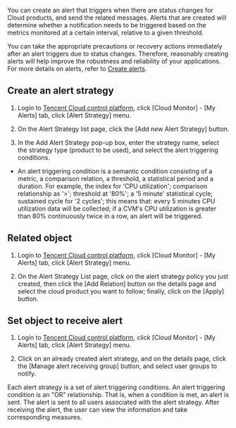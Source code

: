 You can create an alert that triggers when there are status changes for Cloud products, and send the related messages. Alerts that are created will determine whether a notification needs to be triggered based on the metrics monitored at a certain interval, relative to a given threshold.

You can take the appropriate precautions or recovery actions immediately after an alert triggers due to status changes. Therefore, reasonably creating alerts will help improve the robustness and reliability of your applications. For more details on alerts, refer to [Create alerts](https://www.qcloud.com/doc/product/248/1073).

## Create an alert strategy
1) Login to [Tencent Cloud control platform](https://console.qcloud.com/), click [Cloud Monitor] - [My Alerts] tab, click [Alert Strategy] menu.

2) On the Alert Strategy list page, click the [Add new Alert Strategy] button.

3) In the Add Alert Strategy pop-up box, enter the strategy name, select the strategy type (product to be used), and select the alert triggering conditions.
 - An alert triggering condition is a semantic condition consisting of a metric, a comparison relation, a threshold, a statistical period and a duration. For example, the index for 'CPU utilization'; comparison relationship as '>'; threshold at '80%'; a '5 minute' statistical cycle; sustained cycle for '2 cycles'; this means that: every 5 minutes CPU utilization data will be collected; if a CVM's CPU utilization is greater than 80% continuously twice in a row, an alert will be triggered.

## Related object
1) Login to [Tencent Cloud control platform](https://console.qcloud.com/), click [Cloud Monitor] - [My Alerts] tab, click [Alert Strategy] menu.

2) On the Alert Strategy List page, click on the alert strategy policy you just created, then click the [Add Relation] button on the details page and select the cloud product you want to follow; finally, click on the [Apply] button.

## Set object to receive alert
1) Login to [Tencent Cloud control platform](https://console.qcloud.com/), click [Cloud Monitor] - [My Alerts] tab, click [Alert Strategy] menu.

2) Click on an already created alert strategy, and on the details page, click the [Manage alert receiving group] button, and select user groups to notify.


Each alert strategy is a set of alert triggering conditions. An alert triggering condition is an "OR" relationship. That is, when a condition is met, an alert is sent. The alert is sent to all users associated with the alert strategy. After receiving the alert, the user can view the information and take corresponding measures.

